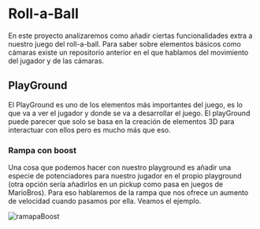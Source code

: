 # Roll-a-Ball

En este proyecto analizaremos como añadir ciertas funcionalidades extra a nuestro juego del roll-a-ball. Para saber sobre elementos básicos como cámaras existe un repositorio anterior en el que hablamos del movimiento del jugador y de las cámaras. 

## PlayGround

El PlayGround es uno de los elementos más importantes del juego, es lo que va a ver el jugador y donde se va a desarrollar el juego. El playGround puede parecer que solo se basa en la creación de elementos 3D para interactuar con ellos pero es mucho más que eso. 

### Rampa con boost

Una cosa que podemos hacer con nuestro playground es añadir una especie de potenciadores para nuestro jugador en el propio playground (otra opción sería añadirlos en un pickup como pasa en juegos de MarioBros).
Para eso hablaremos de la rampa que nos ofrece un aumento de velocidad cuando pasamos por ella. Veamos el ejemplo. 

![ramapaBoost](https://github.com/user-attachments/assets/501d989d-dc55-438a-ab6b-8b89a7c14da5)
